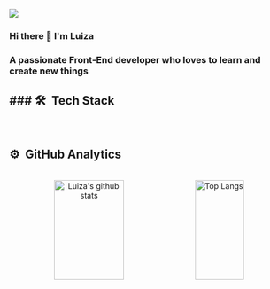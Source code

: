![](https://komarev.com/ghpvc/?username=LuizaSar&style=flat&color=orange&label=PROFILE+VIEWS) 

<h3> Hi there 👋 I'm Luiza </h3>
<h3>A passionate Front-End developer who loves to learn and create new things<h3/>   
  
  
  
<h2> ### 🛠 &nbsp;Tech Stack</h2>  
  
<br/>

<h2>⚙️ &nbsp;GitHub Analytics</h2>

<br/>
  
<div align="center" >
  
<img alt="Luiza's github stats"  height="180em" width="50%" src="https://github-readme-stats.vercel.app/api?username=LuizaSar&show_icons=true&count_private=true&hide_border=true&bg_color=50,e96205,904e99&title_color=fff&text_color=fff&icon_color=f2f2f2" href="https://github.com/LuizaSar" />
<img alt="Top Langs"  height="180em" width="42%" src="https://github-readme-stats.vercel.app/api/top-langs/?username=LuizaSar&layout=compact&count_private=true&&hide_border=true&bg_color=904e99&title_color=fff&text_color=fff&icon_color=f2f2f2&hide=jupyter%20notebook&langs_count=5" href="https://github.com/LuizaSar" />

</div>


